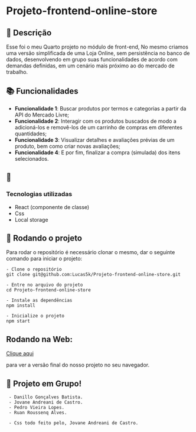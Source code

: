 # Projeto-frontend-online-store

## :memo: Descrição
Esse foi o meu Quarto projeto no módulo de front-end, No mesmo criamos uma versão simplificada de uma Loja Online, sem persistência no banco de dados, desenvolvendo em grupo suas funcionalidades de acordo com demandas definidas, em um cenário mais próximo ao do mercado de trabalho.

## :books: Funcionalidades
* <b>Funcionalidade 1</b>: Buscar produtos por termos e categorias a partir da API do Mercado Livre;
* <b>Funcionalidade 2</b>: Interagir com os produtos buscados de modo a adicioná-los e removê-los de um carrinho de compras em diferentes quantidades;
* <b>Funcionalidade 3</b>: Visualizar detalhes e avaliações prévias de um produto, bem como criar novas avaliações;
* <b>Funcionalidade 4</b>: E por fim, finalizar a compra (simulada) dos itens selecionados.

## :wrench: <h3>Tecnologias utilizadas</h3>
- React (componente de classe)
- Css
- Local storage

## :rocket: Rodando o projeto
Para rodar o repositório é necessário clonar o mesmo, dar o seguinte comando para iniciar o projeto:
```
- Clone o repositório
git clone git@github.com:Lucas5k/Projeto-frontend-online-store.git

- Entre no arquivo do projeto
cd Projeto-frontend-online-store

- Instale as dependências
npm install

- Inicialize o projeto
npm start

```
## Rodando na Web:

<a href="https://front-end-online-store-sigma.vercel.app/">Clique aqui</a><p>para ver a versão final do nosso projeto no seu navegador.</p>

<!-- ## :soon: Implementação futura
* O que será implementado na próxima sprint? -->

## :handshake: Projeto em Grupo!
     - Danillo Gonçalves Batista.
     - Jovane Andreani de Castro.
     - Pedro Vieira Lopes.
     - Ruan Roussenq Alves.
     
     - Css todo feito pelo, Jovane Andreani de Castro.

<!-- ## :dart: Status do projeto -->
